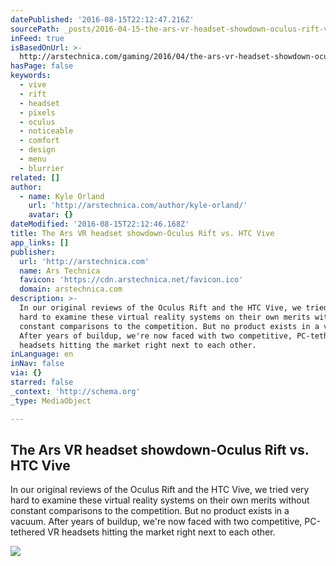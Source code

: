 ```yaml
---
datePublished: '2016-08-15T22:12:47.216Z'
sourcePath: _posts/2016-04-15-the-ars-vr-headset-showdown-oculus-rift-vs-htc-vive.md
inFeed: true
isBasedOnUrl: >-
  http://arstechnica.com/gaming/2016/04/the-ars-vr-headset-showdown-oculus-rift-vs-htc-vive/
hasPage: false
keywords:
  - vive
  - rift
  - headset
  - pixels
  - oculus
  - noticeable
  - comfort
  - design
  - menu
  - blurrier
related: []
author:
  - name: Kyle Orland
    url: 'http://arstechnica.com/author/kyle-orland/'
    avatar: {}
dateModified: '2016-08-15T22:12:46.168Z'
title: The Ars VR headset showdown-Oculus Rift vs. HTC Vive
app_links: []
publisher:
  url: 'http://arstechnica.com'
  name: Ars Technica
  favicon: 'https://cdn.arstechnica.net/favicon.ico'
  domain: arstechnica.com
description: >-
  In our original reviews of the Oculus Rift and the HTC Vive, we tried very
  hard to examine these virtual reality systems on their own merits without
  constant comparisons to the competition. But no product exists in a vacuum.
  After years of buildup, we're now faced with two competitive, PC-tethered VR
  headsets hitting the market right next to each other.
inLanguage: en
inNav: false
via: {}
starred: false
_context: 'http://schema.org'
_type: MediaObject

---
```

<article style=""><h1>The Ars VR headset showdown-Oculus Rift vs. HTC Vive</h1><p>In our original reviews of the Oculus Rift and the HTC Vive, we tried very hard to examine these virtual reality systems on their own merits without constant comparisons to the competition. But no product exists in a vacuum. After years of buildup, we're now faced with two competitive, PC-tethered VR headsets hitting the market right next to each other.</p><img src="http://cdn.arstechnica.net/wp-content/uploads/2016/04/viveplatform2-980x1089.jpg" /></article>